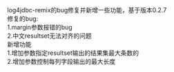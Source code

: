 log4jdbc-remix的bug修复并新增一些功能，基于版本0.2.7  
修复的bug:  
1.margin参数报错的bug  
2.中文resultset无法对齐的问题  
新增功能  
1.增加参数指定resultset输出的结果集最大条数的  
2.增加参数控制每列字段输出的最大长度  
